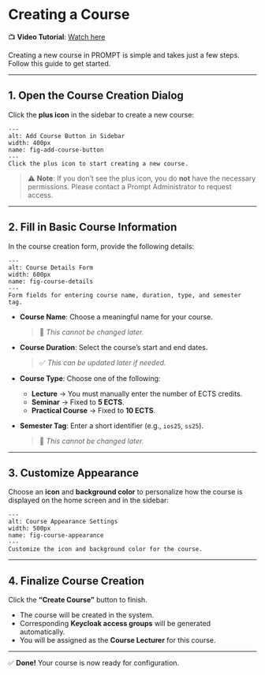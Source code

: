 # Creating a Course

📺 **Video Tutorial**: [Watch here](https://live.rbg.tum.de/w/artemisintro/60489)

Creating a new course in PROMPT is simple and takes just a few steps. Follow this guide to get started.

---

## 1. Open the Course Creation Dialog

Click the **plus icon** in the sidebar to create a new course:

```{figure} ./images/add_course_1.png
---
alt: Add Course Button in Sidebar
width: 400px
name: fig-add-course-button
---
Click the plus icon to start creating a new course.
````

> ⚠️ **Note**: If you don’t see the plus icon, you do **not** have the necessary permissions. Please contact a Prompt Administrator to request access.

---

## 2. Fill in Basic Course Information

In the course creation form, provide the following details:

```{figure} ./images/add_course_2.png
---
alt: Course Details Form
width: 600px
name: fig-course-details
---
Form fields for entering course name, duration, type, and semester tag.
```

* **Course Name**: Choose a meaningful name for your course.

  > 🚫 *This cannot be changed later.*

* **Course Duration**: Select the course’s start and end dates.

  > ✅ *This can be updated later if needed.*

* **Course Type**: Choose one of the following:

  * **Lecture** → You must manually enter the number of ECTS credits.
  * **Seminar** → Fixed to **5 ECTS**.
  * **Practical Course** → Fixed to **10 ECTS**.

* **Semester Tag**: Enter a short identifier (e.g., `ios25`, `ss25`).

  > 🚫 *This cannot be changed later.*

---

## 3. Customize Appearance

Choose an **icon** and **background color** to personalize how the course is displayed on the home screen and in the sidebar:

```{figure} ./images/add_course_3.png
---
alt: Course Appearance Settings
width: 500px
name: fig-course-appearance
---
Customize the icon and background color for the course.
```

---

## 4. Finalize Course Creation

Click the **“Create Course”** button to finish.

* The course will be created in the system.
* Corresponding **Keycloak access groups** will be generated automatically.
* You will be assigned as the **Course Lecturer** for this course.

---

✅ **Done!** Your course is now ready for configuration.

